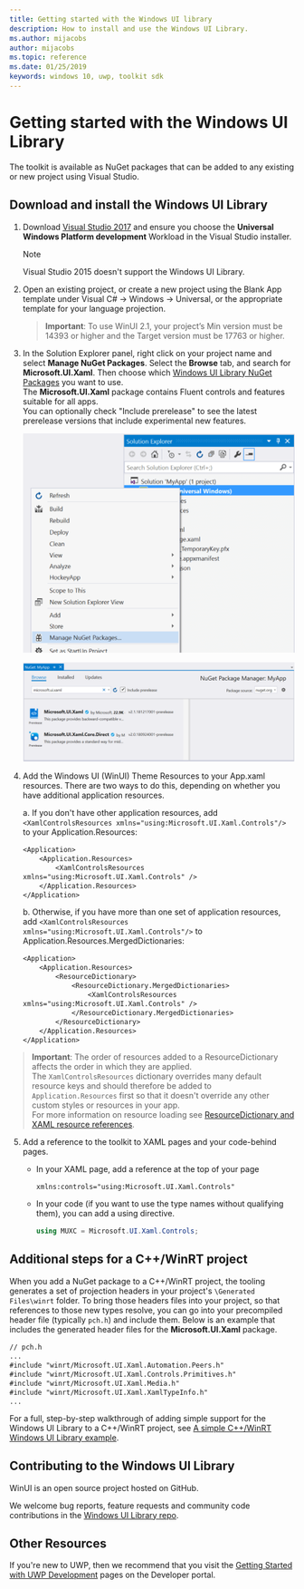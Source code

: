 ```yaml
---
title: Getting started with the Windows UI library
description: How to install and use the Windows UI Library. 
ms.author: mijacobs
author: mijacobs
ms.topic: reference
ms.date: 01/25/2019
keywords: windows 10, uwp, toolkit sdk
---
```


# Getting started with the Windows UI Library

The toolkit is available as NuGet packages that can be added to any existing or new project using Visual Studio.

## Download and install the Windows UI Library

1. Download [Visual Studio 2017](https://developer.microsoft.com/windows/downloads) and ensure you choose the **Universal Windows Platform development** Workload in the Visual Studio installer.

    > [!NOTE]
    > Visual Studio 2015 doesn't support the Windows UI Library. 

2. Open an existing project, or create a new project using the Blank App template under Visual C# -> Windows -> Universal, or the appropriate template for your language projection.  
    > **Important**:  To use WinUI 2.1, your project’s Min version must be 14393 or higher and the Target version must be 17763 or higher.   

3. In the Solution Explorer panel, right click on your project name and select **Manage NuGet Packages**. Select the **Browse** tab, and search for **Microsoft.UI.Xaml**. Then choose which [Windows UI Library NuGet Packages](nuget-packages.md) you want to use.   
The **Microsoft.UI.Xaml** package contains Fluent controls and features suitable for all apps.  
You can optionally check "Include prerelease" to see the latest prerelease versions that include experimental new features.

    ![NuGet packages](images/ManageNugetPackages.png "Manage NuGet Packages Image")

    ![NuGet packages](images/NugetPackages.png)

4. Add the Windows UI (WinUI) Theme Resources to your App.xaml resources. There are two ways to do this, depending on whether you have additional application resources. 

    a. If you don't have other application resources, 
    add `<XamlControlsResources xmlns="using:Microsoft.UI.Xaml.Controls"/>` to your Application.Resources: 

    ``` XAML
    <Application>
        <Application.Resources>
            <XamlControlsResources xmlns="using:Microsoft.UI.Xaml.Controls" /> 
        </Application.Resources>
    </Application>
    ```

    b. Otherwise, if you have more than one set of application resources, add `<XamlControlsResources xmlns="using:Microsoft.UI.Xaml.Controls"/>` to  Application.Resources.MergedDictionaries:

    ``` XAML
    <Application>
        <Application.Resources>
            <ResourceDictionary>
                <ResourceDictionary.MergedDictionaries>
                    <XamlControlsResources xmlns="using:Microsoft.UI.Xaml.Controls" />
                </ResourceDictionary.MergedDictionaries> 
            </ResourceDictionary>
        </Application.Resources>
    </Application>
    ```

> **Important**:  The order of resources added to a ResourceDictionary affects the order in which they are applied.  
The `XamlControlsResources` dictionary overrides many default resource keys and should therefore be added to `Application.Resources` first so that it doesn't override any other custom styles or resources in your app.  
For more information on resource loading see [ResourceDictionary and XAML resource references](https://docs.microsoft.com/windows/uwp/design/controls-and-patterns/resourcedictionary-and-xaml-resource-references).

5. Add a reference to the toolkit to XAML pages and your code-behind pages.

    * In your XAML page, add a reference at the top of your page

        ```xaml
        xmlns:controls="using:Microsoft.UI.Xaml.Controls"
        ```

    * In your code (if you want to use the type names without qualifying them), you can add a using directive.

        ```csharp
        using MUXC = Microsoft.UI.Xaml.Controls;
        ```

## Additional steps for a C++/WinRT project

When you add a NuGet package to a C++/WinRT project, the tooling generates a set of projection headers in your project's `\Generated Files\winrt` folder. To bring those headers files into your project, so that references to those new types resolve, you can go into your precompiled header file (typically `pch.h`) and include them. Below is an example that includes the generated header files for the **Microsoft.UI.Xaml** package.

```cppwinrt
// pch.h
...
#include "winrt/Microsoft.UI.Xaml.Automation.Peers.h"
#include "winrt/Microsoft.UI.Xaml.Controls.Primitives.h"
#include "winrt/Microsoft.UI.Xaml.Media.h"
#include "winrt/Microsoft.UI.Xaml.XamlTypeInfo.h"
...
```

For a full, step-by-step walkthrough of adding simple support for the Windows UI Library to a C++/WinRT project, see [A simple C++/WinRT Windows UI Library example](/windows/uwp/cpp-and-winrt-apis/simple-winui-example).

## Contributing to the Windows UI Library

WinUI is an open source project hosted on GitHub.

We welcome bug reports, feature requests and community code contributions in the [Windows UI Library repo](https://aka.ms/winui).

## Other Resources 

If you're new to UWP, then we recommend that you visit the [Getting Started with UWP Development](https://developer.microsoft.com/windows/getstarted) pages on the Developer portal.
